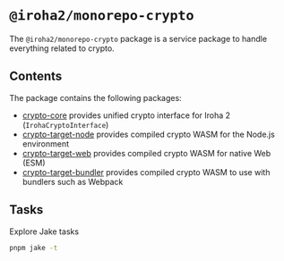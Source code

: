 # `@iroha2/monorepo-crypto`

The `@iroha2/monorepo-crypto` package is a service package to handle everything related to crypto.

## Contents

The package contains the following packages:
- [crypto-core](./packages/crypto/core/)  provides unified crypto interface for Iroha 2 (`IrohaCryptoInterface`)
- [crypto-target-node](./packages/crypto/target-node/) provides compiled crypto WASM for the Node.js environment
- [crypto-target-web](./packages/crypto/target-web/) provides compiled crypto WASM for native Web (ESM)
- [crypto-target-bundler](./packages/crypto/target-bundler/) provides compiled crypto WASM to use with bundlers such as Webpack

## Tasks

Explore Jake tasks

```bash
pnpm jake -t
```
